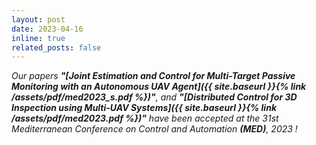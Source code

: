 ```yaml
---
layout: post
date: 2023-04-16
inline: true
related_posts: false
---
```


*Our papers **"[Joint Estimation and Control for Multi-Target Passive Monitoring with an Autonomous UAV Agent]({{ site.baseurl }}{% link /assets/pdf/med2023_s.pdf %})"**, and **"[Distributed Control for 3D Inspection using Multi-UAV Systems]({{ site.baseurl }}{% link /assets/pdf/med2023.pdf %})"** have been accepted at the 31st Mediterranean Conference on Control and Automation **(MED)**, 2023 !*



